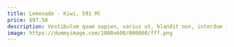 ```yaml
---
title: Lemonade - Kiwi, 591 Ml
price: $97.58
description: Vestibulum quam sapien, varius ut, blandit non, interdum in, ante. Vestibulum ante ipsum primis in faucibus orci luctus et ultrices posuere cubilia Curae; Duis faucibus accumsan odio. Curabitur convallis.
image: https://dummyimage.com/1000x600/000000/fff.png
---
```

